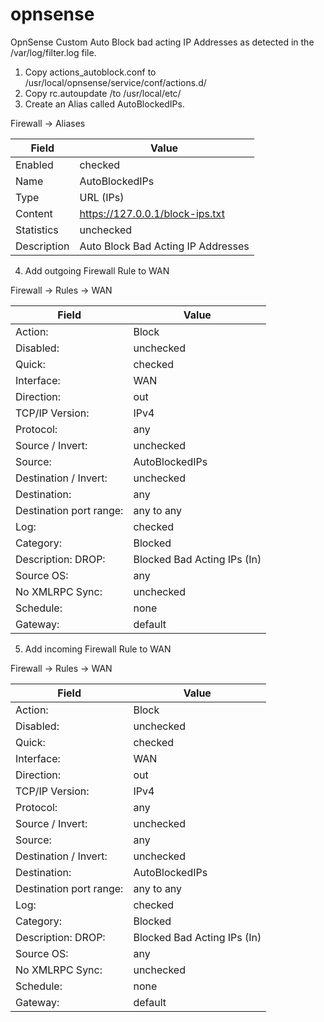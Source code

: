 # opnsense

OpnSense Custom Auto Block bad acting IP Addresses as detected in the /var/log/filter.log file.

1) Copy actions_autoblock.conf to /usr/local/opnsense/service/conf/actions.d/
2) Copy rc.autoupdate /to /usr/local/etc/
3) Create an Alias called AutoBlockedIPs.

Firewall -> Aliases

| Field       | Value                              |
|-------------|------------------------------------|
| Enabled     | checked                            |
| Name        | AutoBlockedIPs                     |
| Type        | URL (IPs)                          |
| Content     | https://127.0.0.1/block-ips.txt    |
| Statistics  | unchecked                          |
| Description | Auto Block Bad Acting IP Addresses |

4) Add outgoing Firewall Rule to WAN

Firewall -> Rules -> WAN

| Field                     | Value                             |
|---------------------------|-----------------------------------|
| Action:                   | Block                             |
| Disabled:                 | unchecked                         |
| Quick:                    | checked                           |
| Interface:                | WAN                               |
| Direction:                | out                               |
| TCP/IP Version:           | IPv4                              |
| Protocol:                 | any                               |
| Source / Invert:          | unchecked                         |
| Source:                   | AutoBlockedIPs                    |
| Destination / Invert:     | unchecked                         |
| Destination:              | any                               |
| Destination port range:   | any to any                        |
| Log:                      | checked                           |
| Category:                 | Blocked                           |
| Description: DROP:        | Blocked Bad Acting IPs (In)       |
| Source OS:                | any                               |
| No XMLRPC Sync:           | unchecked                         |
| Schedule:                 | none                              |
| Gateway:                  | default                           |

5) Add incoming Firewall Rule to WAN

Firewall -> Rules -> WAN

| Field                     | Value                             |
|---------------------------|-----------------------------------|
| Action:                   | Block                             |
| Disabled:                 | unchecked                         |
| Quick:                    | checked                           |
| Interface:                | WAN                               |
| Direction:                | out                               |
| TCP/IP Version:           | IPv4                              |
| Protocol:                 | any                               |
| Source / Invert:          | unchecked                         |
| Source:                   | any                               |
| Destination / Invert:     | unchecked                         |
| Destination:              | AutoBlockedIPs                    |
| Destination port range:   | any to any                        |
| Log:                      | checked                           |
| Category:                 | Blocked                           |
| Description: DROP:        | Blocked Bad Acting IPs (In)       |
| Source OS:                | any                               |
| No XMLRPC Sync:           | unchecked                         |
| Schedule:                 | none                              |
| Gateway:                  | default                           |

